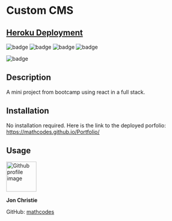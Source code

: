 # Custom CMS 
## [Heroku Deployment](https://customcms-jon.herokuapp.com/)

![badge](https://img.shields.io/badge/Skill-HTML-orange) ![badge](https://img.shields.io/badge/Skill-CSS-blue) ![badge](https://img.shields.io/badge/Skill-JS-yellow) ![badge](https://img.shields.io/badge/Skill-nodejs-green) 

![badge](https://img.shields.io/badge/1st-Full•Stack•App•Repo-orange)

## Description

A mini project from bootcamp using react in a full stack.

## Installation
No installation required. Here is the link to the deployed porfolio: https://mathcodes.github.io/Portfolio/

## Usage

<img src ="https://avatars0.githubusercontent.com/u/17928947?v=4" alt="Github profile image" width="80px" height="80px" />

__Jon Christie__ 

GitHub: [mathcodes](https://github.com/mathcodes) 






